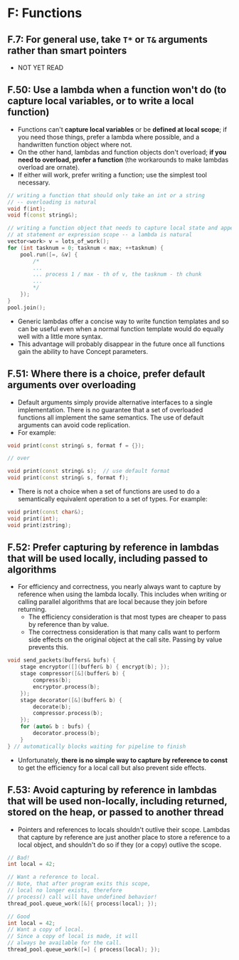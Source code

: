 # F: Functions

## F.7: For general use, take `T*` or `T&` arguments rather than smart pointers
- NOT YET READ

## F.50: Use a lambda when a function won't do (to capture local variables, or to write a local function)
- Functions can't **capture local variables** or be **defined at local scope**; if you need those things, prefer a lambda where possible, and a handwritten function object where not.
- On the other hand, lambdas and function objects don't overload; **if you need to overload, prefer a function** (the workarounds to make lambdas overload are ornate).
- If either will work, prefer writing a function; use the simplest tool necessary.
```cpp
// writing a function that should only take an int or a string
// -- overloading is natural
void f(int);
void f(const string&);

// writing a function object that needs to capture local state and appear
// at statement or expression scope -- a lambda is natural
vector<work> v = lots_of_work();
for (int tasknum = 0; tasknum < max; ++tasknum) {
    pool.run([=, &v] {
        /*
        ...
        ... process 1 / max - th of v, the tasknum - th chunk
        ...
        */
    });
}
pool.join();
```
- Generic lambdas offer a concise way to write function templates and so can be useful even when a normal function template would do equally well with a little more syntax.
- This advantage will probably disappear in the future once all functions gain the ability to have Concept parameters.

## F.51: Where there is a choice, prefer default arguments over overloading
- Default arguments simply provide alternative interfaces to a single implementation. There is no guarantee that a set of overloaded functions all implement the same semantics. The use of default arguments can avoid code replication.
- For example:
```cpp
void print(const string& s, format f = {});

// over

void print(const string& s);  // use default format
void print(const string& s, format f);
```
- There is not a choice when a set of functions are used to do a semantically equivalent operation to a set of types. For example:
```cpp
void print(const char&);
void print(int);
void print(zstring);
```

## F.52: Prefer capturing by reference in lambdas that will be used locally, including passed to algorithms
- For efficiency and correctness, you nearly always want to capture by reference when using the lambda locally. This includes when writing or calling parallel algorithms that are local because they join before returning.
  - The efficiency consideration is that most types are cheaper to pass by reference than by value.
  - The correctness consideration is that many calls want to perform side effects on the original object at the call site. Passing by value prevents this.
```cpp
void send_packets(buffers& bufs) {
    stage encryptor([](buffer& b) { encrypt(b); });
    stage compressor([&](buffer& b) {
        compress(b);
        encryptor.process(b);
    });
    stage decorator([&](buffer& b) {
        decorate(b);
        compressor.process(b);
    });
    for (auto& b : bufs) {
        decorator.process(b);
    }
} // automatically blocks waiting for pipeline to finish
```
- Unfortunately, **there is no simple way to capture by reference to const** to get the efficiency for a local call but also prevent side effects.

## F.53: Avoid capturing by reference in lambdas that will be used non-locally, including returned, stored on the heap, or passed to another thread
- Pointers and references to locals shouldn't outlive their scope. Lambdas that capture by reference are just another place to store a reference to a local object, and shouldn't do so if they (or a copy) outlive the scope.
```cpp
// Bad!
int local = 42;

// Want a reference to local.
// Note, that after program exits this scope,
// local no longer exists, therefore
// process() call will have undefined behavior!
thread_pool.queue_work([&]{ process(local); });
```
```cpp
// Good
int local = 42;
// Want a copy of local.
// Since a copy of local is made, it will
// always be available for the call.
thread_pool.queue_work([=] { process(local); });
```